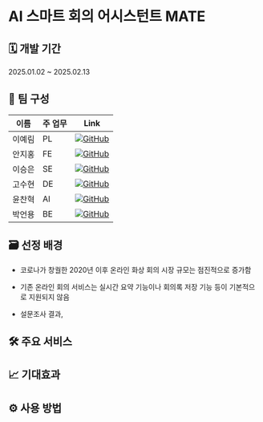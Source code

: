 <head>
  <link rel="stylesheet" href="https://cdnjs.cloudflare.com/ajax/libs/font-awesome/5.15.4/css/all.min.css">
</head>

# AI 스마트 회의 어시스턴트 MATE  

## 🗓 개발 기간

2025.01.02 ~ 2025.02.13

## 🤝 팀 구성

| 이름   | 주 업무 | Link |
|--------|---------|------|
| 이예림 | PL      |  <a href="https://github.com/lyrWinterCat"><img alt="GitHub" src="https://img.shields.io/badge/GitHub-181717.svg?&style=for-the-badge&logo=GitHub&logoColor=white"/>    |
| 안지홍 | FE      |  <a href="https://github.com/dnwn129"><img alt="GitHub" src="https://img.shields.io/badge/GitHub-181717.svg?&style=for-the-badge&logo=GitHub&logoColor=white"/>    |
| 이승은 | SE      |  <a href="https://github.com/Greeense"><img alt="GitHub" src="https://img.shields.io/badge/GitHub-181717.svg?&style=for-the-badge&logo=GitHub&logoColor=white"/>    |
| 고수현 | DE      |  <a href="https://github.com/csj8566"><img alt="GitHub" src="https://img.shields.io/badge/GitHub-181717.svg?&style=for-the-badge&logo=GitHub&logoColor=white"/>    |
| 윤찬혁 | AI      |  <a href="https://github.com/ChanhyukYun"><img alt="GitHub" src="https://img.shields.io/badge/GitHub-181717.svg?&style=for-the-badge&logo=GitHub&logoColor=white"/> |
| 박언용 | BE      |  <a href="https://github.com/onionpark"><img alt="GitHub" src="https://img.shields.io/badge/GitHub-181717.svg?&style=for-the-badge&logo=GitHub&logoColor=white"/>    |

## 🗃 선정 배경

- 코로나가 창궐한 2020년 이후 온라인 화상 회의 시장 규모는 점진적으로 증가함

- 기존 온라인 회의 서비스는 실시간 요약 기능이나 회의록 저장 기능 등이 기본적으로 지원되지 않음

- 설문조사 결과,

## 🛠 주요 서비스

## 📈 기대효과

## ⚙ 사용 방법

